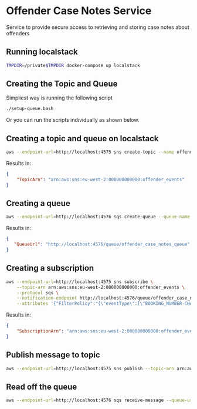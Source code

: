 # Offender Case Notes Service

Service to provide secure access to retrieving and storing case notes about offenders

## Running localstack 
```bash
TMPDIR=/private$TMPDIR docker-compose up localstack
```

## Creating the Topic and Queue
Simpliest way is running the following script
```bash
./setup-queue.bash
```

Or you can run the scripts individually as shown below.

## Creating a topic and queue on localstack

```bash
aws --endpoint-url=http://localhost:4575 sns create-topic --name offender_events
```

Results in:
```json
{
    "TopicArn": "arn:aws:sns:eu-west-2:000000000000:offender_events"
}

```

## Creating a queue
```bash
aws --endpoint-url=http://localhost:4576 sqs create-queue --queue-name keyworker_api_queue
```

Results in:
```json
{
   "QueueUrl": "http://localhost:4576/queue/offender_case_notes_queue"
}
```

## Creating a subscription
```bash
aws --endpoint-url=http://localhost:4575 sns subscribe \
    --topic-arn arn:aws:sns:eu-west-2:000000000000:offender_events \
    --protocol sqs \
    --notification-endpoint http://localhost:4576/queue/offender_case_notes_queue \
    --attributes '{"FilterPolicy":"{\"eventType\":[\"BOOKING_NUMBER-CHANGED\"]}"}'
```

Results in:
```json
{
    "SubscriptionArn": "arn:aws:sns:eu-west-2:000000000000:offender_events:618f126c-ab2f-4c72-874d-05ac1a3c3e95"
}
```

## Publish message to topic
```bash
aws --endpoint-url=http://localhost:4575 sns publish --topic-arn arn:aws:sns:eu-west-2:000000000000:offender_events --message-attributes '{"eventType" : { "DataType":"String", "StringValue":"BOOKING_NUMBER-CHANGED"}}' --message '{"eventType":"BOOKING_NUMBER-CHANGED","bookingId":1196631}' 
```

## Read off the queue
```bash
aws --endpoint-url=http://localhost:4576 sqs receive-message --queue-url http://localhost:4576/queue/offender_case_notes_queue
```